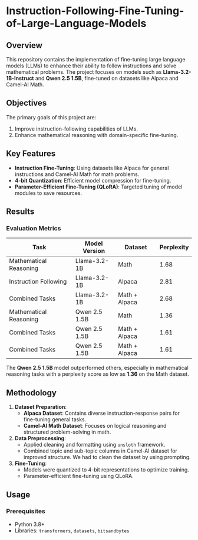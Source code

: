 # Instruction-Following-Fine-Tuning-of-Large-Language-Models

## Overview
This repository contains the implementation of fine-tuning large language models (LLMs) to enhance their ability to follow instructions and solve mathematical problems. The project focuses on models such as **Llama-3.2-1B-Instruct** and **Qwen 2.5 1.5B**, fine-tuned on datasets like Alpaca and Camel-AI Math.

## Objectives
The primary goals of this project are:
1. Improve instruction-following capabilities of LLMs.
2. Enhance mathematical reasoning with domain-specific fine-tuning.

## Key Features
- **Instruction Fine-Tuning**: Using datasets like Alpaca for general instructions and Camel-AI Math for math problems.
- **4-bit Quantization**: Efficient model compression for fine-tuning.
- **Parameter-Efficient Fine-Tuning (QLoRA)**: Targeted tuning of model modules to save resources.

## Results
### Evaluation Metrics
| Task                   | Model Version    | Dataset              | Perplexity |
|------------------------|------------------|----------------------|------------|
| Mathematical Reasoning | Llama-3.2-1B     | Math                 | 1.68       |
| Instruction Following  | Llama-3.2-1B     | Alpaca               | 2.81       |
| Combined Tasks         | Llama-3.2-1B     | Math + Alpaca        | 2.68       |
| Mathematical Reasoning | Qwen 2.5 1.5B    | Math                 | 1.36       |
| Combined Tasks         | Qwen 2.5 1.5B    | Math + Alpaca        | 1.61       |
| Combined Tasks         | Qwen 2.5 1.5B    | Math + Alpaca        | 1.61       |

The **Qwen 2.5 1.5B** model outperformed others, especially in mathematical reasoning tasks with a perplexity score as low as **1.36** on the Math dataset.

## Methodology
1. **Dataset Preparation**:
   - **Alpaca Dataset**: Contains diverse instruction-response pairs for fine-tuning general tasks.
   - **Camel-AI Math Dataset**: Focuses on logical reasoning and structured problem-solving in math.
2. **Data Preprocessing**:
   - Applied cleaning and formatting using `unsloth` framework.
   - Combined topic and sub-topic columns in Camel-AI dataset for improved structure. We had to clean the dataset by using prompting.
3. **Fine-Tuning**:
   - Models were quantized to 4-bit representations to optimize training.
   - Parameter-efficient fine-tuning using QLoRA.

## Usage
### Prerequisites
- Python 3.8+
- Libraries: `transformers`, `datasets`, `bitsandbytes`

